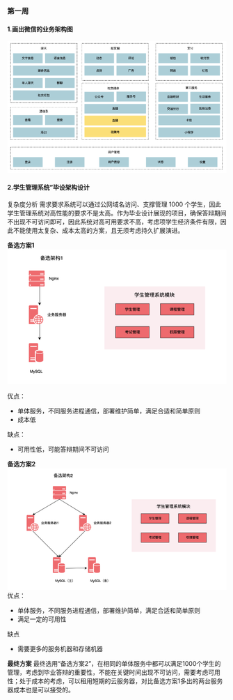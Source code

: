 ### 第一周
#### 1.画出微信的业务架构图
![image](https://raw.githubusercontent.com/lecc2cc/architecture_action/main/images/week1-1-20220331-081032.png)


#### 2.学生管理系统”毕设架构设计
复杂度分析
需求要求系统可以通过公网域名访问、支撑管理 1000 个学生，因此学生管理系统对高性能的要求不是太高。作为毕业设计展现的项目，确保答辩期间不出现不可访问即可，因此系统对高可用要求不高，考虑项学生经济条件有限，因此不能使用太复杂、成本太高的方案，且无须考虑持久扩展演进。

**备选方案1**
![image](https://raw.githubusercontent.com/lecc2cc/architecture_action/main/images/week1-2-20220331-081704.png)

优点：
+ 单体服务，不同服务进程通信，部署维护简单，满足合适和简单原则
+ 成本低

缺点：
+ 可用性低，可能答辩期间不可访问


**备选方案2**
![image](https://raw.githubusercontent.com/lecc2cc/architecture_action/main/images/week1-3-20220331-081735.png)
优点：
+ 单体服务，不同服务进程通信，部署维护简单，满足合适和简单原则
+ 满足一定的可用性

缺点
+ 需要更多的服务机器和存储机器

**最终方案**
最终选用“备选方案2”，在相同的单体服务中都可以满足1000个学生的管理，考虑到毕业答辩的重要性，不能在关键时间出现不可访问，需要考虑可用性；处于成本的考虑，可以租用短期的云服务器，对比备选方案1多出的两台服务器成本也是可以接受的。



